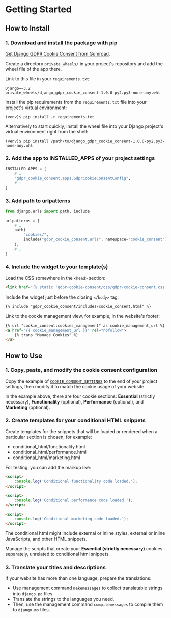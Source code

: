# Getting Started

## How to Install

### 1. Download and install the package with pip

[Get Django GDPR Cookie Consent from Gumroad](https://websightful.gumroad.com/l/django-gdpr-cookie-consent).

Create a directory `private_wheels/` in your project's repository and add the wheel file of the app there.

Link to this file in your `requirements.txt`:

```
Django==3.2
private_wheels/django_gdpr_cookie_consent-1.0.0-py2.py3-none-any.whl
```

Install the pip requirements from the `requirements.txt` file into your project's virtual environment:

```shell
(venv)$ pip install -r requirements.txt
```

Alternatively to start quickly, install the wheel file into your Django project's virtual environment right from the shell:

```shell
(venv)$ pip install /path/to/django_gdpr_cookie_consent-1.0.0-py2.py3-none-any.whl
```


### 2. Add the app to INSTALLED_APPS of your project settings

```python
INSTALLED_APPS = [
    # …
    "gdpr_cookie_consent.apps.GdprCookieConsentConfig",
    # …
]
```

### 3. Add path to urlpatterns

```python
from django.urls import path, include

urlpatterns = [
    # …
    path(
        "cookies/",
        include("gdpr_cookie_consent.urls", namespace="cookie_consent"),
    ),
    # …
]
```

### 4. Include the widget to your template(s)

Load the CSS somewhere in the `<head>` section:

```html
<link href="{% static 'gdpr-cookie-consent/css/gdpr-cookie-consent.css' %}" rel="stylesheet" />
```

Include the widget just before the closing `</body>` tag:

```html
{% include "gdpr_cookie_consent/includes/cookie_consent.html" %}
```

Link to the cookie management view, for example, in the website's footer:

```html
{% url "cookie_consent:cookies_management" as cookie_management_url %}
<a href="{{ cookie_management_url }}" rel="nofollow">
    {% trans "Manage Cookies" %}
</a>
```


## How to Use

### 1. Copy, paste, and modify the cookie consent configuration

Copy the example of [`COOKIE_CONSENT_SETTINGS`](cookie-consent-settings.md) to the end of your project settings, then modify it to match the cookie usage of your website.

In the example above, there are four cookie sections: __Essential__ (strictly necessary), __Functionality__ (optional), __Performance__ (optional), and __Marketing__ (optional).

### 2. Create templates for your conditional HTML snippets

Create templates for the snippets that will be loaded or rendered when a particular section is chosen, for example:

- conditional_html/functionality.html
- conditional_html/performance.html
- conditional_html/marketing.html

For testing, you can add the markup like:

```html
<script>
    console.log('Conditional functionality code loaded.');
</script>
```

```html
<script>
    console.log('Conditional performance code loaded.');
</script>
```

```html
<script>
    console.log('Conditional marketing code loaded.');
</script>
```

The conditional html might include external or inline styles, external or inline  JavaScripts, and other HTML snippets.

Manage the scripts that create your __Essential (strictly necessary)__ cookies separately, unrelated to conditional html snippets.

### 3. Translate your titles and descriptions

If your website has more than one language, prepare the translations:

- Use management command `makemessages` to collect translatable strings into `django.po` files.
- Translate the strings to the languages you need.
- Then, use the management command `compilemessages` to compile them to `django.mo` files.
